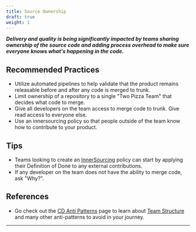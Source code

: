 ```yaml
---
title: Source Ownership
draft: true
weight: 1
---
```


**_Delivery and quality is being significantly impacted by teams sharing
ownership of the source code and adding process overhead to make sure everyone knows
what's happening in the code._**

## Recommended Practices

- Utilize automated pipelines to help validate that the product remains releasable before and after any code is merged to trunk.
- Limit ownership of a repository to a single "Two Pizza Team" that decides what code to merge.
- Give all developers on the team access to merge code to trunk. Give read access to everyone else.
- Use an innersourcing policy so that people outside of the team know how to contribute to your product.

## Tips

- Teams looking to create an [InnerSourcing](../innersource) policy can start by applying their Definition of Done to any external contributions.
- If any developer on the team does not have the ability to merge code, ask "Why?".

## References

- Go check out the [CD Anti Patterns](../../continuous-delivery/cd-anti-patterns)
  page to learn about [Team Structure](../../continuous-delivery/cd-anti-patterns#team-structure)
  and many other anti-patterns to avoid in your journey.

---
